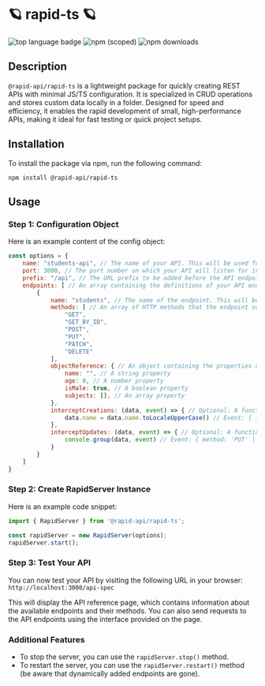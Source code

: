# 🪐 rapid-ts 🪐

![top language badge](https://img.shields.io/github/languages/top/shukaaa/rapid-ts) ![npm (scoped)](https://img.shields.io/npm/v/@rapid-api/rapid-ts) ![npm downloads](https://img.shields.io/npm/dt/@rapid-api/rapid-ts)

## Description

`@rapid-api/rapid-ts` is a lightweight package for quickly creating REST APIs with minimal JS/TS configuration. It is specialized in CRUD operations and stores custom data locally in a folder. Designed for speed and efficiency, it enables the rapid development of small, high-performance APIs, making it ideal for fast testing or quick project setups.

## Installation

To install the package via npm, run the following command:

```shell
npm install @rapid-api/rapid-ts
```

## Usage

### Step 1: Configuration Object

Here is an example content of the config object:

```js
const options = {
    name: "students-api", // The name of your API. This will be used for identification purposes
    port: 3000, // The port number on which your API will listen for incoming requests (default: 3000)
    prefix: "/api", // The URL prefix to be added before the API endpoints. If the prefix is "/api", then the endpoint "test" will be accessible via "/api/test"
    endpoints: [ // An array containing the definitions of your API endpoints
        {
            name: "students", // The name of the endpoint. This will be used for identification purposes.
            methods: [ // An array of HTTP methods that the endpoint supports ("GET", "GET_BY_ID", "POST", "PUT", "PATCH", "DELETE").
                "GET",
                "GET_BY_ID",
                "POST",
                "PUT",
                "PATCH",
                "DELETE"
            ],
            objectReference: { // An object containing the properties of the objects that will be stored in the endpoint.
                name: "", // A string property
                age: 0, // A number property
                isMale: true, // A boolean property
                subjects: [], // An array property
            },
            interceptCreations: (data, event) => { // Optional: A function that will be called when a new object is created (POST). It receives the data and the event as arguments.
                data.name = data.name.toLocaleUpperCase() // Event: { id: number }
            },
            interceptUpdates: (data, event) => { // Optional: A function that will be called when an object is updated (PUT or PATCH). It receives the data and the event as arguments.
                console.group(data, event) // Event: { method: 'PUT' | 'PATCH', id: number }
            }
        }
    ]
}
```

### Step 2: Create RapidServer Instance

Here is an example code snippet:

```js
import { RapidServer } from '@rapid-api/rapid-ts';

const rapidServer = new RapidServer(options);
rapidServer.start();
```

### Step 3: Test Your API

You can now test your API by visiting the following URL in your browser: `http://localhost:3000/api-spec`

This will display the API reference page, which contains information about the available endpoints and their methods.
You can also send requests to the API endpoints using the interface provided on the page.

### Additional Features

- To stop the server, you can use the `rapidServer.stop()` method.
- To restart the server, you can use the `rapidServer.restart()` method (be aware that dynamically added endpoints are gone).
